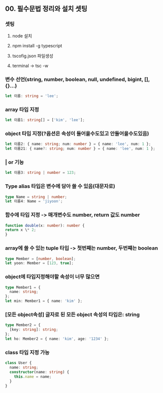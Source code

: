 ## 00. 필수문법 정리와 설치 셋팅

### 셋팅

1.  node 설치

2.  npm install -g typescript
3.  tscofig.json 파일생성
4.  terminal -> tsc -w

### 변수 선언(string, number, boolean, null, undefined, bigint, [], {}...)

```ts
let 이름: string = 'lee';
```

### array 타입 지정

```ts
let 이름1: string[] = ['kim', 'lee'];
```

### object 타입 지정(?옵션은 속성이 들어올수도있고 안들어올수도있음)

```ts
let 이름2: { name: string; num: number } = { name: 'lee', num: 1 };
let 이름21: { name?: string; num: number } = { name: 'lee', num: 1 };
```

### | or 기능

```ts
let 이름3: string | number = 123;
```

### Type alias 타입은 변수에 담아 쓸 수 있음(대문자로)

```ts
type Name = string | number;
let 이름4: Name = 'jiyoon';
```

### 함수에 타입 지정 -> 매개변수도 number, return 값도 number

```ts
function double(x: number): number {
return x \* 2;
}
```

### array에 쓸 수 있는 tuple 타입 -> 첫번째는 number, 두번쨰는 boolean

```ts
type Member = [number, boolean];
let yoon: Member = [123, true];
```

### object에 타입지정해야할 속성이 너무 많으면

```ts
type Member1 = {
  name: string;
};
let min: Member1 = { name: 'kim' };
```

### [모든 object속성] 글자로 된 모든 object 속성의 타입은: string

```ts
type Member2 = {
  [key: string]: string;
};
let ho: Member2 = { name: 'kim', age: '1234' };
```

### class 타입 지정 가능

```ts
class User {
  name: string;
  constructor(name: string) {
    this.name = name;
  }
}
```
